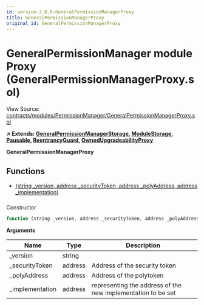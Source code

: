 ```yaml
---
id: version-3.0.0-GeneralPermissionManagerProxy
title: GeneralPermissionManagerProxy
original_id: GeneralPermissionManagerProxy
---
```


# GeneralPermissionManager module Proxy (GeneralPermissionManagerProxy.sol)

View Source: [contracts/modules/PermissionManager/GeneralPermissionManagerProxy.sol](../../contracts/modules/PermissionManager/GeneralPermissionManagerProxy.sol)

**↗ Extends: [GeneralPermissionManagerStorage](GeneralPermissionManagerStorage.md), [ModuleStorage](ModuleStorage.md), [Pausable](Pausable.md), [ReentrancyGuard](ReentrancyGuard.md), [OwnedUpgradeabilityProxy](OwnedUpgradeabilityProxy.md)**

**GeneralPermissionManagerProxy**

## Functions

- [(string _version, address _securityToken, address _polyAddress, address _implementation)](#)

### 

Constructor

```js
function (string _version, address _securityToken, address _polyAddress, address _implementation) public nonpayable ModuleStorage 
```

**Arguments**

| Name        | Type           | Description  |
| ------------- |------------- | -----|
| _version | string |  | 
| _securityToken | address | Address of the security token | 
| _polyAddress | address | Address of the polytoken | 
| _implementation | address | representing the address of the new implementation to be set | 

